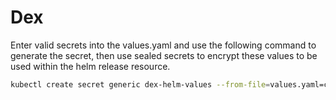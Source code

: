 # Dex

Enter valid secrets into the values.yaml and use the following command to generate the secret, then use sealed secrets to encrypt these values to be used within the helm release resource.

```bash
kubectl create secret generic dex-helm-values --from-file=values.yaml=config/dex/values.yaml --dry-run=client -n network -o yaml > secret.yaml
```
